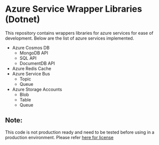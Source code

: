 # Azure Service Wrapper Libraries  (Dotnet)
This repository contains wrappers libraries for azure services for ease of development. 
Below are the list of azure services implemented.
* Azure Cosmos DB
  * MongoDB API
  * SQL API
  * DocumentDB API
* Azure Redis Cache
* Azure Service Bus
  * Topic
  * Queue
* Azure Storage Accounts
  * Blob
  * Table
  * Queue

## Note:
This code is not production ready and need to be tested before using in a production environment.
Please refer [here for license](https://github.com/JDSRAO/Azure.Solutions/blob/master/LICENSE)
